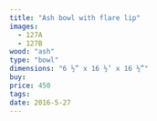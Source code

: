 ```yaml
---
title: "Ash bowl with flare lip"
images:
  - 127A
  - 127B
wood: "ash"
type: "bowl"
dimensions: "6 ½” x 16 ½’ x 16 ½”"
buy:
price: 450
tags:
date: 2016-5-27
---
```


